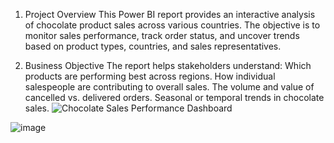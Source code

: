 1. Project Overview
This Power BI report provides an interactive analysis of chocolate product sales across various countries. The objective is to monitor sales performance, track order status, and uncover trends based on product types, countries, and sales representatives.

2. Business Objective
  The report helps stakeholders understand:
  Which products are performing best across regions.
  How individual salespeople are contributing to overall sales.
  The volume and value of cancelled vs. delivered orders.
  Seasonal or temporal trends in chocolate sales.
![Chocolate Sales Performance Dashboard](https://github.com/user-attachments/assets/362ec4e0-cb39-4c16-a408-3b05f1a4859b)

![image](https://github.com/user-attachments/assets/7d58a0cd-9263-4387-a95e-a610d3a0e17b)

